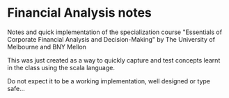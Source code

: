 # Financial Analysis notes

Notes and quick implementation of the specialization course "Essentials of Corporate Financial Analysis and Decision-Making" by The University of Melbourne and BNY Mellon

This was just created as a way to quickly capture and test concepts learnt in the class using the scala language.

Do not expect it to be a working implementation, well designed or type safe...